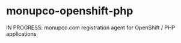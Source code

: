 monupco-openshift-php
=====================

IN PROGRESS: monupco.com registration agent for OpenShift / PHP applications